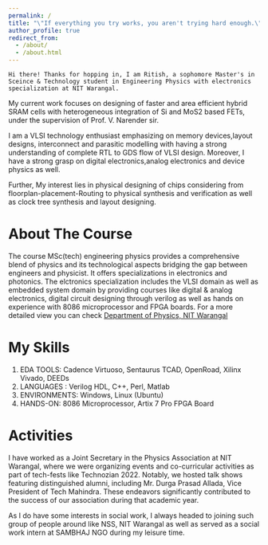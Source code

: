 ```yaml
---
permalink: /
title: "\"If everything you try works, you aren't trying hard enough.\" - Gordon Moore"
author_profile: true
redirect_from: 
  - /about/
  - /about.html
---
```



    Hi there! Thanks for hopping in, I am Ritish, a sophomore Master's in Sceince & Technology student in Engineering Physics with electronics specialization at NIT Warangal. 

  My current work focuses on designing of faster and area efficient hybrid SRAM cells with heterogeneous integration of Si and MoS2 based FETs, under the supervision of Prof. V. Narender sir. 

  I am a VLSI technology enthusiast emphasizing on memory devices,layout designs, interconnect and parasitic modelling with having a strong understanding of complete RTL to GDS flow of VLSI design. Moreover, I have a strong grasp on digital electronics,analog electronics and device physics as well.

  Further, My interest lies in physical designing of chips considering from floorplan-placement-Routing to physical synthesis and verification as well as clock tree synthesis and layout designing. 

About The Course
======
  The course MSc(tech) engineering physics provides a comprehensive blend of physics and its technological aspects bridging the gap between engineers and physicist. It offers specializations in electronics and photonics. The elctronics specialization includes the VLSI domain as well as embedded system domain by providing courses like digital & analog electronics, digital circuit designing through verilog as well as hands on experience with 8086 microprocessor and FPGA boards. For a more detailed view you can check [Department of Physics, NIT Warangal](https://nitw.ac.in/physics)

My Skills
======
1. EDA TOOLS: Cadence Virtuoso, Sentaurus TCAD, OpenRoad, Xilinx Vivado, DEEDs
1. LANGUAGES : Verilog HDL, C++, Perl, Matlab
1. ENVIRONMENTS: Windows, Linux (Ubuntu)
1. HANDS-ON: 8086 Microprocessor, Artix 7 Pro FPGA Board

Activities
======
  I have worked as a Joint Secretary in the Physics Association at NIT Warangal, where we were organizing events and co-curricular activities as part of tech-fests like Technozian 2022. Notably, we hosted talk shows featuring distinguished alumni, including Mr. Durga Prasad Allada, Vice President of Tech Mahindra. These endeavors significantly contributed to the success of our association during that academic year.

  As I do have some interests in social work, I always headed to joining such group of people around like NSS, NIT Warangal as well as served as a social work intern at SAMBHAJ NGO during my leisure time.


